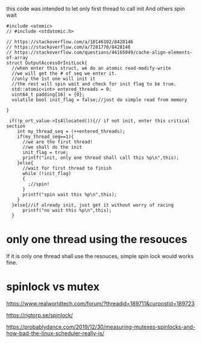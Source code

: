 this code was intended to let only first thread to call init
And others spin wait


```
#include <atomic>
// #include <stdatomic.h>

// https://stackoverflow.com/a/10146102/8428146
// https://stackoverflow.com/a/7281770/8428146
// https://stackoverflow.com/questions/44165049/cache-align-elements-of-array
struct OutputAccessOrInitLock{
  //when enter this struct, we do an atomic read-modify-write 
  //we will get the # of seq we enter it.
  //only the 1st one will init it
  //the rest will spin wait and check for init flag to be true.
  std::atomic<int> entered_threads = 0;
  uint64_t padding[16] = {0};
  volatile bool init_flag = false;//just do simple read from memory   

}

 if(!p_ort_value->IsAllocated()){// if not init, enter this critical section
    int my_thread_seq = (++entered_threads);
    if(my_thread_seq==1){
      //we are the first thread!
      //we shall do the init
      init_flag = true;
      printf("init, only one thread shall call this %p\n",this);
    }else{
      //wait for first thread to finish
      while (!init_flag)
      {
        ;//spin!
      }
      printf("spin wait this %p\n",this);
    }
  }else{//if already init, just get it without worry of racing
      printf("no wait this %p\n",this);
  }
```

# only one thread using the resouces
If it is only one thread shall use the resouces, simple spin lock would works fine.
# spinlock vs mutex
https://www.realworldtech.com/forum/?threadid=189711&curpostid=189723

https://rigtorp.se/spinlock/

https://probablydance.com/2019/12/30/measuring-mutexes-spinlocks-and-how-bad-the-linux-scheduler-really-is/
